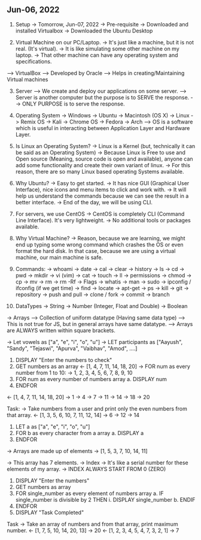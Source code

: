 ## Jun-06, 2022

1. Setup -> Tomorrow, Jun-07, 2022
-> Pre-requisite
-> Downloaded and installed Virtualbox
-> Downloaded the Ubuntu Desktop


2. Virtual Machine on our PC/Laptop.
-> It's just like a machine, but it is not real. (It's virtual).
-> It is like simulating some other machine on my laptop.
-> That other machine can have any operating system and specifications.

--> VirtualBox
--> Developed by Oracle
--> Helps in creating/Maintaining Virtual machines

3. Server
--> We create and deploy our applications on some server.
--> Server is another computer but the purpose is to SERVE the response.
--> ONLY PURPOSE is to serve the response.

3. Operating System
-> Windows
-> Ubuntu
-> Macintosh (OS X)
-> Linux
-> Remix OS
-> Kali
-> Chrome OS
-> Fedora
-> Arch
--> OS is a software which is useful in interacting between Application Layer and Hardware Layer.


4. Is Linux an Operating System?
-> Linux is a Kernel (but, technically it can be said as an Operating System)
-> Because Linux is Free to use and Open source (Meaning, source code is open and available), anyone can add some functionality and create their own variant of linux.
-> For this reason, there are so many Linux based operating Systems available.

5. Why Ubuntu?
-> Easy to get started.
-> It has nice GUI (Graphical User Interface), nice icons and menu items to click and work with.
-> It will help us understand the commands because we can see the result in a better interface.
-> End of the day, we will be using CLI.

6. For servers, we use CentOS
-> CentOS is completely CLI (Command Line Interface). It's very lightweight.
-> No additional tools or packages available.

7. Why Virtual Machine?
-> Reason, because we are learning, we might end up typing some wrong command which crashes the OS or even format the hard disk. In that case, because we are using a virtual machine, our main machine is safe.

8. Commands:
-> whoami
-> date
-> cal
-> clear
-> history
-> ls
-> cd
-> pwd
-> mkdir
-> vi (vim)
-> cat
-> touch
-> ll
-> permissions
-> chmod
-> cp
-> mv
-> rm
-> rm -Rf 
-> Flags
-> whatis
-> man
-> sudo
-> ipconfig / ifconfig (if we get time)
-> find
-> locate
-> apt-get
-> ps
-> kill
-> git
-> repository
-> push and pull
-> clone / fork
-> commit
-> branch

9. DataTypes
-> String
-> Number (Integer, Float and Double)
-> Boolean

-> Arrays
--> Collection of uniform datatype (Having same data type)
--> This is not true for JS, but in general arrays have same datatype.
--> Arrays are ALWAYS written within square brackets.

-> Let vowels as ["a", "e", "i", "o", "u"]
-> LET participants as ["Aayush", "Sandy", "Tejaswi", "Apurva", "Vaibhav", "Amod", ....]

1. DISPLAY "Enter the numbers to check"
2. GET numbers as an array <- [1, 4, 7, 11, 14, 18, 20]
-> FOR num as every number from 1 to 10: -> 1, 2, 3, 4, 5, 6, 7, 8, 9, 10
3. FOR num as every number of numbers array
    a. DISPLAY num
4. ENDFOR


<- [1, 4, 7, 11, 14, 18, 20]
-> 1
-> 4
-> 7
-> 11
-> 14
-> 18
-> 20


Task: -> Take numbers from a user and print only the even numbers from that array.
<- [1, 3, 5, 6, 10, 7, 11, 12, 14]
-> 6
-> 12
-> 14

1. LET a as ["a", "e", "i", "o", "u"]
2. FOR b as every character from a array
    a. DISPLAY a
3. ENDFOR


-> Arrays are made up of elements
-> [1, 5, 3, 7, 10, 14, 11]

-> This array has 7 elements.
-> Index -> It's like a serial number for these elements of my array.
-> INDEX ALWAYS START FROM 0 (ZERO)

1. DISPLAY "Enter the numbers"
2. GET numbers as array
3. FOR single_number as every element of numbers array
    a. IF single_number is divisible by 2 THEN
        i. DISPLAY single_number
    b. ENDIF
4. ENDFOR
5. DISPLAY "Task Completed"


Task -> Take an array of numbers and from that array, print maximum number.
<- [1, 7, 5, 10, 14, 20, 13]
-> 20
<- [1, 2, 3, 4, 5, 4, 7, 3, 2, 1]
-> 7